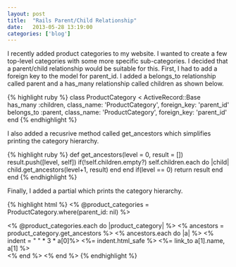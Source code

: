 ```yaml
---
layout: post
title:  "Rails Parent/Child Relationship"
date:   2013-05-28 13:19:00
categories: ['blog']
---
```

I recently added product categories to my website.  I wanted to create a few top-level categories with some more specific sub-categories.  I decided that a parent/child relationship would be suitable for this.  First, I had to add a foreign key to the model for parent_id.  I added a belongs_to relationship called parent and a has_many relationship called children as shown below.

{% highlight ruby %}
class ProductCategory < ActiveRecord::Base
  has_many :children, class_name: 'ProductCategory', foreign_key: 'parent_id'
  belongs_to :parent, class_name: 'ProductCategory', foreign_key: 'parent_id'
end 
{% endhighlight %}

I also added a recusrive method called get_ancestors which simplifies printing the category hierarchy.

{% highlight ruby %}
def get_ancestors(level = 0, result = [])
  result.push([level, self])
  if(!self.children.empty?)
    self.children.each do |child|
      child.get_ancestors(level+1, result)
    end
  end
  if(level == 0)
    return result
  end
end
{% endhighlight %}

Finally, I added a partial which prints the category hierarchy.

{% highlight html %}
<% @product_categories = ProductCategory.where(parent_id: nil) %>

<% @product_categories.each do |product_category| %>
  <% ancestors = product_category.get_ancestors %>
  <% ancestors.each do |a| %>
    <% indent = "&nbsp;" * 3 * a[0]%>
    <%= indent.html_safe %>
    <%= link_to a[1].name, a[1] %><br/>
  <% end %>
<% end %>
{% endhighlight %}
